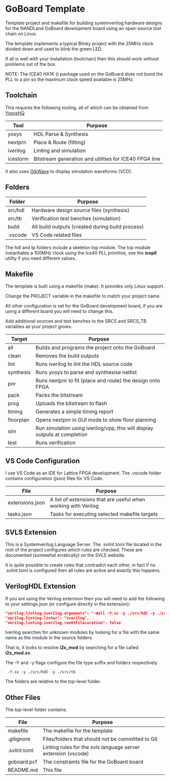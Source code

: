 # GoBoard Template
Template project and makefile for building systemverilog hardware designs for the NANDLand GoBoard development board using an open-source tool chain on Linux.

The template implements a typical Blinky project with the 25MHz clock divided down and used to blink the green LED.  

If all is well with your installation (toolchain) then this should work without problems out of the box.

NOTE: The ICE40 HX1K () package used on the GoBoard does not bond the PLL to a pin so the maximum clock speed available is 25MHz.

## Toolchain

This requires the following tooling, all of which can be obtained from [YosysHQ](https://github.com/YosysHQ)

|Tool|Purpose|
|----|----|
|yosys| HDL Parse & Synthesis|
|nextprn| Place & Route (fitting)|
|iverilog| Linting and simulation|
|icestorm| Bitstream generation and utilities for ICE40 FPGA line|

It also uses [GtkWave](https://gtkwave.sourceforge.net/) to display simulation waveforms (VCD).

## Folders

| Folder | Purpose |
| ----|---|
| src/hdl | Hardware design source files (synthesis)|
| src/tb  | Verification test benches (simulation)|
| build   | All build outputs (created during build process)|
| .vscode | VS Code related files|

The hdl and tp folders include a skeleton top module.  The top module instantiates a 100MHz clock using the Ice40 PLL primitive, see the **icepll** utility if you need different values.

## Makefile
The template is built using a makefile (make).  It provides only Linux support. 

Change the PROJECT variable in the makefile to match your project name.  

All other configuration is set for the GoBoard development board, if you are using a different board you will need to change this.

Add additional sources and test benches to the SRCS and SRCS_TB variables as your project grows.

| Target | Purpose |
| -------|---------|
| all    | Builds and programs the project onto the GoBoard|
| clean  | Removes the build outputs|
| lint   | Runs iverilog to lint the HDL source code|
| synthesis| Runs yosys to parse and synthesise netlist|
| pnr | Runs nextpnr to fit (place and route) the design onto FPGA|
| pack | Packs the bitstream|
| prog | Uploads the bitstream to flash|
| timing | Generates a simple timing report|
| floorplan | Opens nextpnr in GUI mode to show floor planning|
| sim | Run simulation using iverilog/vpp, this will display outputs at completion|
| test | Runs verification| 

## VS Code Configuration
I use VS Code as an IDE for Lattice FPGA development.  The .vscode folder contains configuration (json) files for VS Code.

| File | Purpose | 
| -----| ------- |
| extensions.json| A list of extensions that are useful when working with Verilog|
| tasks.json| Tasks for executing selected makefile targets |

## SVLS Extension
This is a Systemverilog Language Server.  The .svlint.toml file located in the root of the project configures which rules are checked.  These are documented (somewhat erratically) on the SVLS website.  

It is quite possible to create rules that contradict each other, in fact if no .svlint.toml is configured then all rules are active and exactly this happens.

## VerilogHDL Extension

If you are using the Verilog extension then you will need to add the following to your settings.json (or configure directly in the extension):

```json
"verilog.linting.iverilog.arguments": "-Wall -Y.sv -y ./src/hdl -y ./src/tb  -l /usr/local/share/yosys/ice40/cells_sim.v",
"verilog.linting.linter": "iverilog",
"verilog.linting.iverilog.runAtFileLocation": false
```

Iverilog searches for unknown modules by looking for a file with the same name as the module in the source folders.

That is, it looks to resolve **i2s_mod** by searching for a file called **i2s_mod.sv**.  

The -Y and -y flags configure the file type suffix and folders respectively 

``` -Y.sv -y ./src/hdl -y ./src/tb```

The folders are relative to the top-level folder.


## Other Files
The top-level folder contains:

| File | Purpose | 
| -----| ------- |
| makefile | The makefile for the template|
| .gitignore | Files/folders that should not be committed to Git|
| .svlint.toml| Linting rules for the svls language server extension (vscode)|
| goboard.pcf| The constraints file for the GoBoard board|
| README.md| This file|




